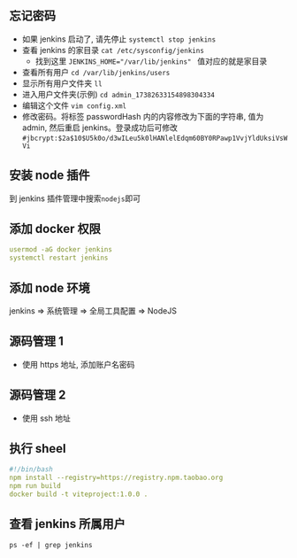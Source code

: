## 忘记密码

- 如果 jenkins 启动了, 请先停止 `systemctl stop jenkins`
- 查看 jenkins 的家目录 `cat /etc/sysconfig/jenkins`
  - 找到这里 `JENKINS_HOME="/var/lib/jenkins" ` 值对应的就是家目录
- 查看所有用户 `cd /var/lib/jenkins/users`
- 显示所有用户文件夹 `ll`
- 进入用户文件夹(示例) `cd admin_17382633154898304334`
- 编辑这个文件 `vim config.xml`
- 修改密码。将标签 passwordHash 内的内容修改为下面的字符串, 值为 admin, 然后重启 jenkins。登录成功后可修改
  `#jbcrypt:$2a$10$U5k0o/d3wILeu5k0lHANlelEdqm60BY0RPawp1VvjYldUksiVsWVi`

## 安装 node 插件

到 jenkins 插件管理中搜索`nodejs`即可

## 添加 docker 权限

```yml
usermod -aG docker jenkins
systemctl restart jenkins
```

## 添加 node 环境

jenkins => 系统管理 => 全局工具配置 => NodeJS

## 源码管理 1

- 使用 https 地址, 添加账户名密码

## 源码管理 2

- 使用 ssh 地址

## 执行 sheel

```yml
#!/bin/bash
npm install --registry=https://registry.npm.taobao.org
npm run build
docker build -t viteproject:1.0.0 .
```

## 查看 jenkins 所属用户

`ps -ef | grep jenkins`

<!--
npm install --registry=https://registry.npm.taobao.org
npm run build
docker stop ${JOB_BASE_NAME}
docker rm ${JOB_BASE_NAME}
docker rmi ${JOB_BASE_NAME}
docker build -t ${JOB_BASE_NAME} .
docker run -d -p 80:80 --name ${JOB_BASE_NAME} ${JOB_BASE_NAME}
 -->
